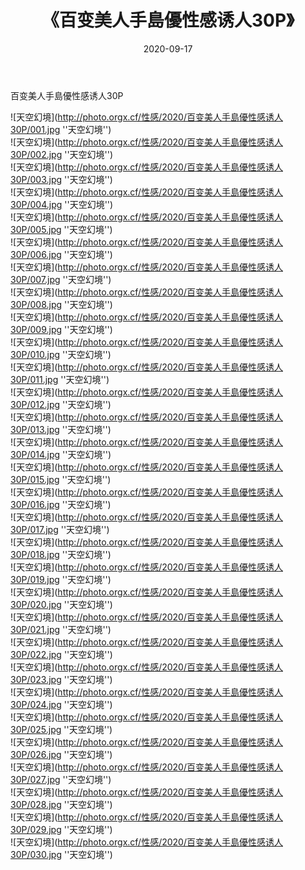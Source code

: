 ﻿---
layout: post
title:  《百变美人手島優性感诱人30P》
date:   2020-09-17
img: http://photo.orgx.cf/性感/2020/百变美人手島優性感诱人30P/000.jpg
categories: [美女, 性感, 泳衣]
---

百变美人手島優性感诱人30P



![天空幻境](http://photo.orgx.cf/性感/2020/百变美人手島優性感诱人30P/001.jpg ''天空幻境'') <br>
![天空幻境](http://photo.orgx.cf/性感/2020/百变美人手島優性感诱人30P/002.jpg ''天空幻境'') <br>
![天空幻境](http://photo.orgx.cf/性感/2020/百变美人手島優性感诱人30P/003.jpg ''天空幻境'') <br>
![天空幻境](http://photo.orgx.cf/性感/2020/百变美人手島優性感诱人30P/004.jpg ''天空幻境'') <br>
![天空幻境](http://photo.orgx.cf/性感/2020/百变美人手島優性感诱人30P/005.jpg ''天空幻境'') <br>
![天空幻境](http://photo.orgx.cf/性感/2020/百变美人手島優性感诱人30P/006.jpg ''天空幻境'') <br>
![天空幻境](http://photo.orgx.cf/性感/2020/百变美人手島優性感诱人30P/007.jpg ''天空幻境'') <br>
![天空幻境](http://photo.orgx.cf/性感/2020/百变美人手島優性感诱人30P/008.jpg ''天空幻境'') <br>
![天空幻境](http://photo.orgx.cf/性感/2020/百变美人手島優性感诱人30P/009.jpg ''天空幻境'') <br>
![天空幻境](http://photo.orgx.cf/性感/2020/百变美人手島優性感诱人30P/010.jpg ''天空幻境'') <br>
![天空幻境](http://photo.orgx.cf/性感/2020/百变美人手島優性感诱人30P/011.jpg ''天空幻境'') <br>
![天空幻境](http://photo.orgx.cf/性感/2020/百变美人手島優性感诱人30P/012.jpg ''天空幻境'') <br>
![天空幻境](http://photo.orgx.cf/性感/2020/百变美人手島優性感诱人30P/013.jpg ''天空幻境'') <br>
![天空幻境](http://photo.orgx.cf/性感/2020/百变美人手島優性感诱人30P/014.jpg ''天空幻境'') <br>
![天空幻境](http://photo.orgx.cf/性感/2020/百变美人手島優性感诱人30P/015.jpg ''天空幻境'') <br>
![天空幻境](http://photo.orgx.cf/性感/2020/百变美人手島優性感诱人30P/016.jpg ''天空幻境'') <br>
![天空幻境](http://photo.orgx.cf/性感/2020/百变美人手島優性感诱人30P/017.jpg ''天空幻境'') <br>
![天空幻境](http://photo.orgx.cf/性感/2020/百变美人手島優性感诱人30P/018.jpg ''天空幻境'') <br>
![天空幻境](http://photo.orgx.cf/性感/2020/百变美人手島優性感诱人30P/019.jpg ''天空幻境'') <br>
![天空幻境](http://photo.orgx.cf/性感/2020/百变美人手島優性感诱人30P/020.jpg ''天空幻境'') <br>
![天空幻境](http://photo.orgx.cf/性感/2020/百变美人手島優性感诱人30P/021.jpg ''天空幻境'') <br>
![天空幻境](http://photo.orgx.cf/性感/2020/百变美人手島優性感诱人30P/022.jpg ''天空幻境'') <br>
![天空幻境](http://photo.orgx.cf/性感/2020/百变美人手島優性感诱人30P/023.jpg ''天空幻境'') <br>
![天空幻境](http://photo.orgx.cf/性感/2020/百变美人手島優性感诱人30P/024.jpg ''天空幻境'') <br>
![天空幻境](http://photo.orgx.cf/性感/2020/百变美人手島優性感诱人30P/025.jpg ''天空幻境'') <br>
![天空幻境](http://photo.orgx.cf/性感/2020/百变美人手島優性感诱人30P/026.jpg ''天空幻境'') <br>
![天空幻境](http://photo.orgx.cf/性感/2020/百变美人手島優性感诱人30P/027.jpg ''天空幻境'') <br>
![天空幻境](http://photo.orgx.cf/性感/2020/百变美人手島優性感诱人30P/028.jpg ''天空幻境'') <br>
![天空幻境](http://photo.orgx.cf/性感/2020/百变美人手島優性感诱人30P/029.jpg ''天空幻境'') <br>
![天空幻境](http://photo.orgx.cf/性感/2020/百变美人手島優性感诱人30P/030.jpg ''天空幻境'') <br>